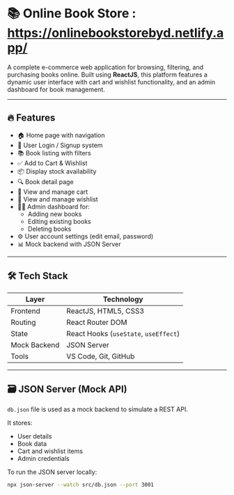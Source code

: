 # 📚 Online Book Store : https://onlinebookstorebyd.netlify.app/

A complete e-commerce web application for browsing, filtering, and purchasing books online. Built using **ReactJS**, this platform features a dynamic user interface with cart and wishlist functionality, and an admin dashboard for book management.

---

## 🔥 Features

- 🏠 Home page with navigation
- 🔐 User Login / Signup system
- 📚 Book listing with filters
- ✅ Add to Cart & Wishlist
- 📦 Display stock availability
- 🔍 Book detail page
- 🛒 View and manage cart
- 💖 View and manage wishlist
- 🧑‍💼 Admin dashboard for:
  - Adding new books
  - Editing existing books
  - Deleting books
- ⚙️ User account settings (edit email, password)
- 📊 Mock backend with JSON Server

---

## 🛠️ Tech Stack

| Layer         | Technology              |
|---------------|--------------------------|
| Frontend      | ReactJS, HTML5, CSS3     |
| Routing       | React Router DOM         |
| State         | React Hooks (`useState`, `useEffect`) |
| Mock Backend  | JSON Server              |
| Tools         | VS Code, Git, GitHub     |

---

## 🗃️ JSON Server (Mock API)

`db.json` file is used as a mock backend to simulate a REST API.

It stores:
- User details
- Book data
- Cart and wishlist items
- Admin credentials

To run the JSON server locally:
```bash
npx json-server --watch src/db.json --port 3001
